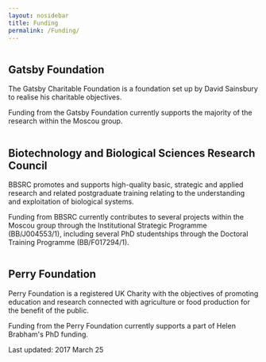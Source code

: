 ```yaml
---
layout: nosidebar
title: Funding
permalink: /Funding/
---
```


<div class="container">
	<div class="row">
		<div class="6u">
			<section class="special">
				<a href="http://www.gatsby.org.uk/" class="image fit"><img src="../images/gatsby.jpg" alt="" /></a>
			</section>
		</div>
		<div class="6u">
			<section class="leftadjust">
				<h2>Gatsby Foundation</h2>
				<p>The Gatsby Charitable Foundation is a foundation set up by David Sainsbury to realise his charitable objectives.</p>
				<p>Funding from the Gatsby Foundation currently supports the majority of the research within the Moscou group.</p>
			</section>
		</div>
	</div>
</div>

<div class="container">
	<div class="row">
		<div class="6u">
			<section class="special">
				<a href="http://www.bbsrc.ac.uk/" class="image fit"><img src="../images/bbsrc.gif" alt="" /></a>
			</section>
		</div>
		<div class="6u">
			<section class="leftadjust">
				<h2>Biotechnology and Biological Sciences Research Council</h2>
				<p>BBSRC promotes and supports high-quality basic, strategic and applied research and related postgraduate training relating to the understanding and exploitation of biological systems.</p>
				<p>Funding from BBSRC currently contributes to several projects within the Moscou group through the Institutional Strategic Programme (BB/J004553/1), including several PhD studentships through the Doctoral Training Programme (BB/F017294/1).</p>
			</section>
		</div>
	</div>
</div>

<div class="container">
	<div class="row">
		<div class="6u">
			<section class="special">
				<a href="http://www.perryfoundation.co.uk/" class="image fit"><img src="../images/perry.png" alt="" /></a>
			</section>
		</div>
		<div class="6u">
			<section class="leftadjust">
				<h2>Perry Foundation</h2>
				<p>Perry Foundation is a registered UK Charity with the objectives of promoting education and research connected with agriculture or food production for the benefit of the public.</p>
				<p>Funding from the Perry Foundation currently supports a part of Helen Brabham's PhD funding.</p>
			</section>
		</div>
	</div>
</div>

Last updated: 2017 March 25

